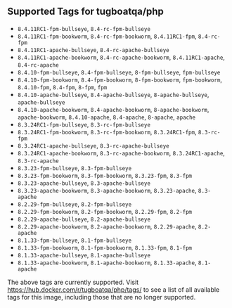 ## Supported Tags for tugboatqa/php

* `8.4.11RC1-fpm-bullseye`, `8.4-rc-fpm-bullseye`
* `8.4.11RC1-fpm-bookworm`, `8.4-rc-fpm-bookworm`, `8.4.11RC1-fpm`, `8.4-rc-fpm`
* `8.4.11RC1-apache-bullseye`, `8.4-rc-apache-bullseye`
* `8.4.11RC1-apache-bookworm`, `8.4-rc-apache-bookworm`, `8.4.11RC1-apache`, `8.4-rc-apache`
* `8.4.10-fpm-bullseye`, `8.4-fpm-bullseye`, `8-fpm-bullseye`, `fpm-bullseye`
* `8.4.10-fpm-bookworm`, `8.4-fpm-bookworm`, `8-fpm-bookworm`, `fpm-bookworm`, `8.4.10-fpm`, `8.4-fpm`, `8-fpm`, `fpm`
* `8.4.10-apache-bullseye`, `8.4-apache-bullseye`, `8-apache-bullseye`, `apache-bullseye`
* `8.4.10-apache-bookworm`, `8.4-apache-bookworm`, `8-apache-bookworm`, `apache-bookworm`, `8.4.10-apache`, `8.4-apache`, `8-apache`, `apache`
* `8.3.24RC1-fpm-bullseye`, `8.3-rc-fpm-bullseye`
* `8.3.24RC1-fpm-bookworm`, `8.3-rc-fpm-bookworm`, `8.3.24RC1-fpm`, `8.3-rc-fpm`
* `8.3.24RC1-apache-bullseye`, `8.3-rc-apache-bullseye`
* `8.3.24RC1-apache-bookworm`, `8.3-rc-apache-bookworm`, `8.3.24RC1-apache`, `8.3-rc-apache`
* `8.3.23-fpm-bullseye`, `8.3-fpm-bullseye`
* `8.3.23-fpm-bookworm`, `8.3-fpm-bookworm`, `8.3.23-fpm`, `8.3-fpm`
* `8.3.23-apache-bullseye`, `8.3-apache-bullseye`
* `8.3.23-apache-bookworm`, `8.3-apache-bookworm`, `8.3.23-apache`, `8.3-apache`
* `8.2.29-fpm-bullseye`, `8.2-fpm-bullseye`
* `8.2.29-fpm-bookworm`, `8.2-fpm-bookworm`, `8.2.29-fpm`, `8.2-fpm`
* `8.2.29-apache-bullseye`, `8.2-apache-bullseye`
* `8.2.29-apache-bookworm`, `8.2-apache-bookworm`, `8.2.29-apache`, `8.2-apache`
* `8.1.33-fpm-bullseye`, `8.1-fpm-bullseye`
* `8.1.33-fpm-bookworm`, `8.1-fpm-bookworm`, `8.1.33-fpm`, `8.1-fpm`
* `8.1.33-apache-bullseye`, `8.1-apache-bullseye`
* `8.1.33-apache-bookworm`, `8.1-apache-bookworm`, `8.1.33-apache`, `8.1-apache`

The above tags are currently supported. Visit https://hub.docker.com/r/tugboatqa/php/tags/ to see a list of all available tags for this image, including those that are no longer supported.
